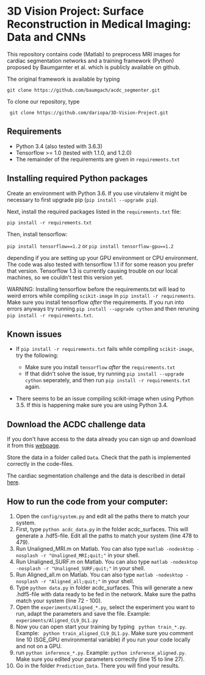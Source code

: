 # 3D Vision Project: Surface Reconstruction in Medical Imaging: Data and CNNs
This repository contains code (Matlab) to preprocess MRI images for cardiac segmentation networks and a training framework (Python) proposed by Baumgarnter et al. which is publicly available on github. 

The original framework is available by typing

``` git clone https://github.com/baumgach/acdc_segmenter.git ```

To clone our repository, type

``` git clone https://github.com/dariopa/3D-Vision-Project.git```

## Requirements 

- Python 3.4 (also tested with 3.6.3)
- Tensorflow >= 1.0 (tested with 1.1.0, and 1.2.0)
- The remainder of the requirements are given in `requirements.txt`

## Installing required Python packages

Create an environment with Python 3.6. If you use virutalenv it 
might be necessary to first upgrade pip (``` pip install --upgrade pip ```).

Next, install the required packages listed in the `requirements.txt` file:

``` pip install -r requirements.txt ```

Then, install tensorflow:

``` pip install tensorflow==1.2 ```
or
``` pip install tensorflow-gpu==1.2 ```

depending if you are setting up your GPU environment or CPU environment. The code was also
tested with tensorflow 1.1 if for some reason you prefer that version. Tensorflow 1.3 is currently causing
trouble on our local machines, so we couldn't test this version yet. 

WARNING: Installing tensorflow before the requirements.txt will lead to weird errors while compiling `scikit-image` in `pip install -r requirements`. Make sure you install tensorflow *after* the requirements. 
If you run into errors anyways try running `pip install --upgrade cython` and then reruning `pip install -r requirements.txt`. 

## Known issues

- If `pip install -r requirements.txt` fails while compiling `scikit-image`, try the following:
    - Make sure you install `tensorflow` _after_ the `requirements.txt`
    - If that didn't solve the issue, try running `pip install --upgrade cython` seperately, and then run `pip install -r requirements.txt` again.
     
- There seems to be an issue compiling scikit-image when using Python 3.5. If this is happening make sure you are using Python 3.4. 

## Download the ACDC challenge data

If you don't have access to the data already you can sign up and download it from this [webpage](http://acdc.creatis.insa-lyon.fr/#challenges).

Store the data in a folder called ``` Data ```. Check that the path is implemented correctly in the code-files. 

The cardiac segmentation challenge and the data is described in detail [here](https://www.creatis.insa-lyon.fr/Challenge/acdc/index.html).

## How to run the code from your computer:
1) Open the `config/system.py` and edit all the paths there to match your system.
2) First, type ```python acdc_data.py``` in the folder acdc_surfaces. This will generate a .hdf5-file. Edit all the paths to match your system (line 478 to 479).
3) Run Unaligned_MRI.m on Matlab. You can also type ``` matlab -nodesktop -nosplash -r "Unaligned_MRI;quit;" ``` in your shell. 
4) Run Unaligned_SURF.m on Matlab. You can also type ``` matlab -nodesktop -nosplash -r "Unaligned_SURF;quit;" ``` in your shell. 
5) Run Aligned_all.m on Matlab. You can also type ``` matlab -nodesktop -nosplash -r "Aligned_all;quit;" ``` in your shell. 
6) Type ```python data.py``` in folder acdc_surfaces. This will generate a new .hdf5-file with data ready to be fed in the network. Make sure the paths match your system (line 72 - 100). 
7) Open the `experiments/Aligned_*.py`, select the experiment you want to run, adapt the parameters and save the file. Example: `experiments/Aligned_CL9_DL1.py`
7) Now you can open start your training by typing ``` python train_*.py```. Example: ``` python train_aligned_CL9_DL1.py```. Make sure you comment line 10 (SGE_GPU environmental variable) if you run your code locally and not on a GPU. 
7) run ```python inference_*.py```. Example: ```python inference_aligned.py```. Make sure you edited your parameters correctly (line 15 to line 27). 
8) Go in the folder `Prediction_Data`. There you will find your results. 